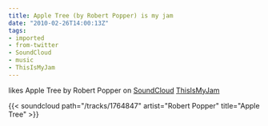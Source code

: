 ```yaml
---
title: Apple Tree (by Robert Popper) is my jam
date: "2010-02-26T14:00:13Z"
tags:
- imported
- from-twitter
- SoundCloud
- music
- ThisIsMyJam
---
```

likes Apple Tree by Robert Popper on [SoundCloud](/tags/SoundCloud) [ThisIsMyJam](/tags/thisismyjam)

{{< soundcloud path="/tracks/1764847" artist="Robert Popper" title="Apple Tree" >}}
